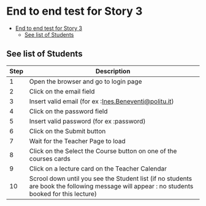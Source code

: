# End to end test for Story 3

- [End to end test for Story 3](#end-to-end-test-for-story-3)
  - [See list of Students](#see-list-of-students)

## See list of Students

| Step | Description |
|------|-------------|
|   1  |   Open the browser and go to login page |
|   2  |   Click on the email field  |
|   3  |   Insert valid email (for ex :Ines.Beneventi@politu.it)  |
|   4  |   Click on the password field  |
|   5  |   Insert valid password (for ex :password)  |
|   6  |   Click on the Submit button |
|   7  |   Wait for the Teacher Page to load |
|   8  |   Click on the Select the Course button on one of the courses cards |
|   9  |   Click on a lecture card on the Teacher Calendar|
|   10 |   Scrool down until you see the Student list (if no students are book the following message will appear : no students booked for this lecture) |
